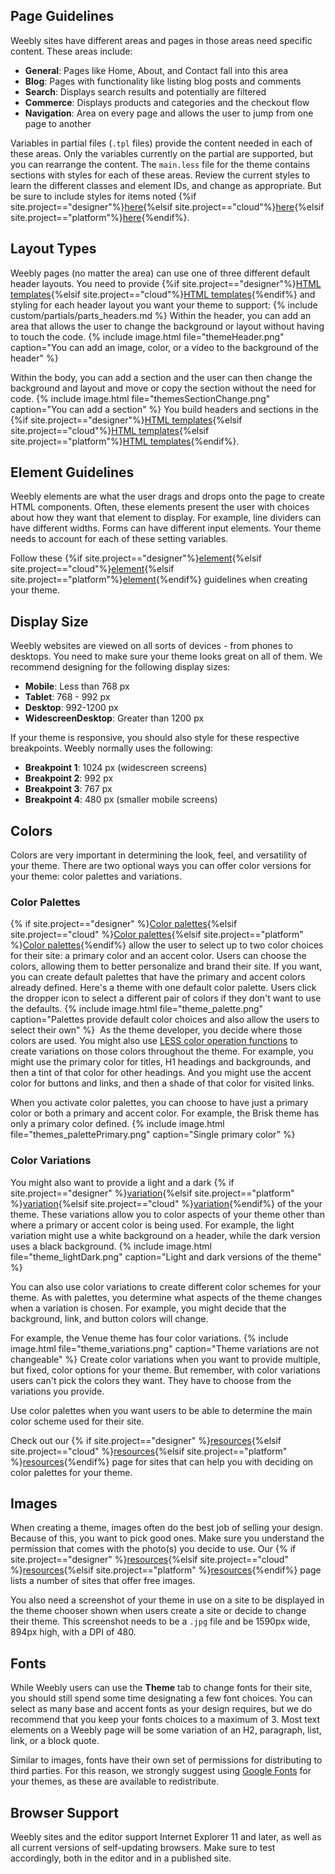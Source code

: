 ## Page Guidelines

Weebly sites have different areas and pages in those areas need specific content. These areas include:
* **General**: Pages like Home, About, and Contact fall into this area
* **Blog**: Pages with functionality like listing blog posts and comments
* **Search**: Displays search results and potentially are filtered
* **Commerce**: Displays products and categories and the checkout flow
* **Navigation**: Area on every page and allows the user to jump from one page to another

Variables in partial files (`.tpl` files) provide the content needed in each of these areas. Only the variables currently on the partial are supported, but you can rearrange the content. The `main.less` file for the theme contains sections with styles for each of these areas. Review the current styles to learn the different classes and element IDs, and change as appropriate. But be sure to include styles for items noted {%if site.project=="designer"%}[here](ds_themes_page.html){%elsif site.project=="cloud"%}[here](cl_themes_page.html){%elsif site.project=="platform"%}[here](pf_themes_page.html){%endif%}.


## Layout Types

Weebly pages (no matter the area) can use one of three different default header layouts. You need to provide {%if site.project=="designer"%}[HTML templates](ds_themes_create_templates.html){%elsif site.project=="cloud"%}[HTML templates](cl_themes_create_templates.html){%endif%} and styling for each header layout you want your theme to support:
{% include custom/partials/parts_headers.md %}
Within the header, you can add an area that allows the user to change the background or layout without having to touch the code.
{% include image.html file="themeHeader.png" caption="You can add an image, color, or a video to the background of the header" %}

​​Within the body, you can add a section and the user can then change the background and layout and move or copy the section without the need for code.
{% include image.html file="themesSectionChange.png" caption="You can add a section" %}
You build headers and sections in the {%if site.project=="designer"%}[HTML templates](ds_themes_create_templates.html){%elsif site.project=="cloud"%}[HTML templates](cl_themes_create_templates.html){%elsif site.project=="platform"%}[HTML templates](pf_themes_create_templates.html){%endif%}.


## Element Guidelines

Weebly elements are what the user drags and drops onto the page to create HTML components. Often, these elements present the user with choices about how they want that element to display. For example, line dividers can have different widths. Forms can have different input elements. Your theme needs to account for each of these setting variables.

Follow these {%if site.project=="designer"%}[element](ds_themes_element_guidelines.html){%elsif site.project=="cloud"%}[element](cl_themes_element_guidelines.html){%elsif site.project=="platform"%}[element](pf_themes_element_guidelines.html){%endif%} guidelines when creating your theme.


## Display Size

Weebly websites are viewed on all sorts of devices - from phones to desktops. You need to make sure your theme looks great on all of them. We recommend designing for the following display sizes:
* **Mobile**: Less than 768 px
* **Tablet**: 768 - 992 px
* **Desktop**: 992-1200 px
* **WidescreenDesktop**: Greater than 1200 px

If your theme is responsive, you should also style for these respective breakpoints. Weebly normally uses the following:
* **Breakpoint 1**: 1024 px (widescreen screens)
* **Breakpoint 2**: 992 px
* **Breakpoint 3**: 767 px
* **Breakpoint 4**: 480 px (smaller mobile screens)


## Colors

Colors are very important in determining the look, feel, and versatility of your theme. There are two optional ways you can offer color versions for your theme: color palettes and variations.

### Color Palettes
{% if site.project=="designer" %}[Color palettes](ds_themes_palette.html){%elsif site.project=="cloud" %}[Color palettes](cl_themes_palette.html){%elsif site.project=="platform" %}[Color palettes](pf_themes_palette.html){%endif%} allow the user to select up to two color choices for their site: a primary color and an accent color. Users can choose the colors, allowing them to better personalize and brand their site. If you want, you can create default palettes that have the primary and accent colors already defined.
​
Here's a theme with one default color palette. Users click the dropper icon to select a different pair of colors if they don't want to use the defaults.
{% include image.html file="theme_palette.png" caption="Palettes provide default color choices and also allow the users to select their own" %}
​
As the theme developer, you decide where those colors are used. You might also use [LESS color operation functions](http://lesscss.org/functions/#color-operations) to create variations on those colors throughout the theme. For example, you might use the primary color for titles, H1 headings and backgrounds, and then a tint of that color for other headings. And you might use the accent color for buttons and links, and then a shade of that color for visited links.

When you activate color palettes, you can choose to have just a primary color or both a primary and accent color.  For example, the Brisk theme has only a primary color defined.
{% include image.html file="themes_palettePrimary.png" caption="Single primary color" %}

### Color Variations
You might also want to provide a light and a dark {% if site.project=="designer" %}[variation](ds_themes_variations.html){%elsif site.project=="platform" %}[variation](pf_themes_variations.html){%elsif site.project=="cloud" %}[variation](cl_themes_variations.html){%endif%} of the your theme. These variations allow you to color aspects of your theme other than where a primary or accent color is being used. For example, the light variation might use a white background on a header, while the dark version uses a black background.
{% include image.html file="theme_lightDark.png" caption="Light and dark versions of the theme" %}

You can also use color variations to create different color schemes for your theme. As with palettes, you determine what aspects of the theme changes when a variation is chosen. For example, you might decide that the background, link, and button colors will change. ​

For example, the Venue theme has four color variations.
{% include image.html file="theme_variations.png" caption="Theme variations are not changeable" %}
Create color variations when you want to provide multiple, but fixed, color options for your theme. But remember, with color variations users can't pick the colors they want. They have to choose from the variations you provide.

Use color palettes when you want users to be able to determine the main color scheme used for their site.

Check out our {% if site.project=="designer" %}[resources](ds_themes_design_resources.html){%elsif site.project=="cloud" %}[resources](cl_themes_design_resources.html){%elsif site.project=="platform" %}[resources](pf_themes_design_resources.html){%endif%} page for sites that can help you with deciding on color palettes for your theme.


## Images

When creating a theme, images often do the best job of selling your design. Because of this, you want to pick good ones. Make sure you understand the permission that comes with the photo(s) you decide to use. Our {% if site.project=="designer" %}[resources](ds_themes_design_resources.html){%elsif site.project=="cloud" %}[resources](cl_themes_design_resources.html){%elsif site.project=="platform" %}[resources](pf_themes_design_resources.html){%endif%} page lists a number of sites that offer free images.

You also need a screenshot of your theme in use on a site to be displayed in the theme chooser shown when users create a site or decide to change their theme. This screenshot  needs to be a `.jpg` file and be 1590px wide, 894px high, with a DPI of 480.


## Fonts

While Weebly users can use the **Theme** tab to change fonts for their site, you should still spend some time designating a few font choices. You can select as many base and accent fonts as your design requires, but we do recommend that you keep your fonts choices to a maximum of 3. Most text elements on a Weebly page will be some variation of an H2, paragraph, list, link, or a block quote.

Similar to images, fonts have their own set of permissions for distributing to third parties. For this reason, we strongly suggest using ​[Google Fonts](https://www.google.com/fonts)​ for your themes, as these are available to redistribute.


## Browser Support

Weebly sites and the editor support Internet Explorer 11 and later, as well as all current versions of self-updating browsers. Make sure to test accordingly, both in the editor and in a published site.
